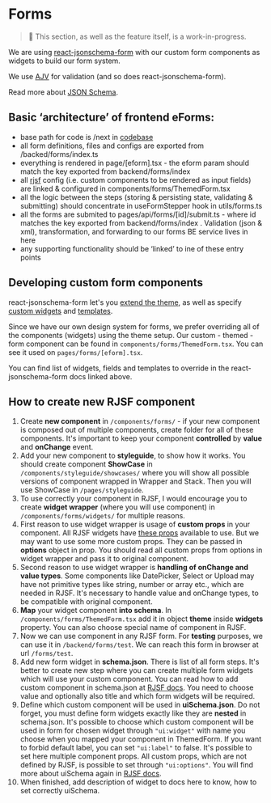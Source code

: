 # Forms

> 🔧 This section, as well as the feature itself, is a work-in-progress.

We are using [react-jsonschema-form](https://github.com/rjsf-team/react-jsonschema-form) with our custom form components as widgets to build our form system.

We use [AJV](https://ajv.js.org/) for validation (and so does react-jsonschema-form).

Read more about [JSON Schema](https://json-schema.org/).

## Basic ‘architecture’ of frontend eForms:

- base path for code is /next in [codebase](https://github.com/bratislava/bratislava.sk)
- all form definitions, files and configs are exported from /backed/forms/index.ts
- everything is rendered in page/\[eform\].tsx - the eform param should match the key exported from backend/forms/index
- all [rjsf](https://github.com/rjsf-team/react-jsonschema-form) config (i.e. custom components to be rendered as input fields) are linked & configured in components/forms/ThemedForm.tsx
- all the logic between the steps (storing & persisting state, validating & submitting) should concentrate in useFormStepper hook in utils/forms.ts
- all the forms are submited to pages/api/forms/\[id\]/submit.ts - where id matches the key exported from backend/forms/index . Validation (json & xml), transformation, and forwarding to our forms BE service lives in here
- any supporting functionality should be ‘linked’ to ine of these entry points

## Developing custom form components

react-jsonschema-form let's you [extend the theme](https://react-jsonschema-form.readthedocs.io/en/latest/advanced-customization/custom-themes/), as well as specify [custom widgets](https://react-jsonschema-form.readthedocs.io/en/latest/usage/widgets/) and [templates](https://react-jsonschema-form.readthedocs.io/en/latest/advanced-customization/custom-templates/).

Since we have our own design system for forms, we prefer overriding all of the components (widgets) using the theme setup. Our custom - themed - form component can be found in `components/forms/ThemedForm.tsx`. You can see it used on `pages/forms/[eform].tsx`.

You can find list of widgets, fields and templates to override in the react-jsonschema-form docs linked above.

## How to create new RJSF component 
1. Create **new component** in `/components/forms/` - if your new component is composed out of multiple components, create folder for all of these components. It's important to keep your component **controlled** by **value** and **onChange** event.
2. Add your new component to **styleguide**, to show how it works. You should create component **ShowCase** in `/components/styleguide/showcases/` where you will show all possible versions of component wrapped in Wrapper and Stack. Then you will use ShowCase in  `/pages/styleguide`.
3. To use correctly your component in RJSF, I would encourage you to create **widget wrapper** (where you will use component) in `/components/forms/widgets/` for multiple reasons.
4. First reason to use widget wrapper is usage of **custom props** in your component. All RJSF widgets have [these props](https://react-jsonschema-form.readthedocs.io/en/docs/advanced-customization/custom-widgets-fields/#adding-your-own-custom-widgets) available to use. But we may want to use some more custom props. They can be passed in **options** object in prop. You should read all custom props from options in widget wrapper and pass it to original component.
5. Second reason to use widget wrapper is **handling of onChange and value types**. Some components like DatePicker, Select or Upload may have not primitive types like string, number or array etc., which are needed in RJSF.  It's necessary to handle value and onChange types, to be compatible with original component.
6. **Map** your widget component **into schema**. In `/components/forms/ThemedForm.tsx` add it in object **theme** inside **widgets** property. You can also choose special name of component in RJSF.
7. Now we can use component in any RJSF form. For **testing** purposes, we can use it in `/backend/forms/test`. We can reach this form in browser at url `/forms/test`.
8. Add new form widget in **schema.json**. There is list of all form steps. It's better to create new step where you can create multiple form widgets which will use your custom component. You can read how to add custom component in schema.json at [RJSF docs](https://react-jsonschema-form.readthedocs.io/en/docs/advanced-customization/custom-widgets-fields/#adding-your-own-custom-widgets). You need to choose value and optionally also title and which form widgets will be required.
9. Define which custom component will be used in **uiSchema.json**. Do not forget, you must define form widgets exactly like they are **nested** in schema.json. It's possible to choose which custom component will be used in form for chosen widget through `"ui:widget"` with name you choose when you mapped your component in ThemedForm. If you want to forbid default label, you can set `"ui:label"` to false. It's possible to set here multiple component props. All custom props, which are not defined by RJSF, is possible to set through `"ui:options"`. You will find more about uiSchema again in [RJSF docs](https://react-jsonschema-form.readthedocs.io/en/docs/advanced-customization/custom-widgets-fields/#adding-your-own-custom-widgets).
10. When finished, add description of widget to docs here to know, how to set correctly uiSchema.
